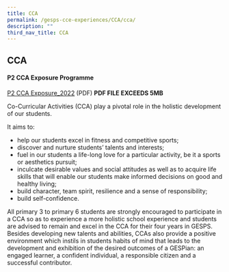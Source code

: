```yaml
---
title: CCA
permalink: /gesps-cce-experiences/CCA/cca/
description: ""
third_nav_title: CCA
---
```

## CCA

#### P2 CCA Exposure Programme

[P2 CCA Exposure\_2022](https://ganengsengpri.moe.edu.sg/qql/slot/u206/GESPS%20CCE%20Experiences/P2%20CCA%20Exposure_2022_Final_School%20Website.pdf) (PDF) **PDF FILE EXCEEDS 5MB**

Co-Curricular Activities (CCA) play a pivotal role in the holistic development of our students.

It aims to:

*   help our students excel in fitness and competitive sports;
*   discover and nurture students’ talents and interests;
*   fuel in our students a life-long love for a particular activity, be it a sports or aesthetics pursuit;
*   inculcate desirable values and social attitudes as well as to acquire life skills that will enable our students make informed decisions on good and healthy living;
*   build character, team spirit, resilience and a sense of responsibility;
*   build self-confidence.

All primary 3 to primary 6 students are strongly encouraged to participate in a CCA so as to experience a more holistic school experience and students are advised to remain and excel in the CCA for their four years in GESPS. Besides developing new talents and abilities, CCAs also provide a positive environment which instils in students habits of mind that leads to the development and exhibition of the desired outcomes of a GESPian: an engaged learner, a confident individual, a responsible citizen and a successful contributor.